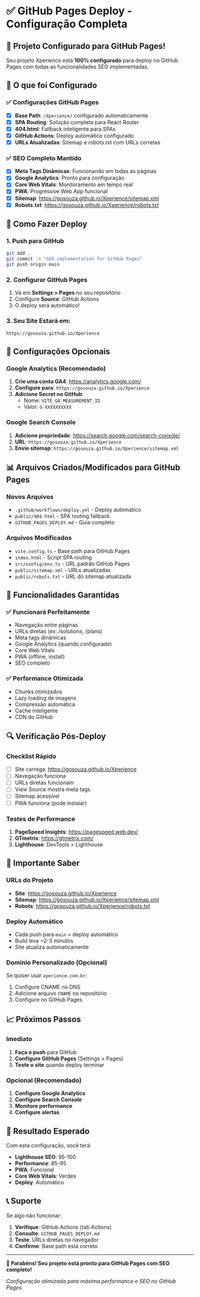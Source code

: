 # ✅ GitHub Pages Deploy - Configuração Completa

## 🎉 Projeto Configurado para GitHub Pages!

Seu projeto Xperience está **100% configurado** para deploy no GitHub Pages com todas as funcionalidades SEO implementadas.

## 🚀 O que foi Configurado

### ✅ **Configurações GitHub Pages**

- [x] **Base Path**: `/Xperience/` configurado automaticamente
- [x] **SPA Routing**: Solução completa para React Router
- [x] **404.html**: Fallback inteligente para SPAs
- [x] **GitHub Actions**: Deploy automático configurado
- [x] **URLs Atualizadas**: Sitemap e robots.txt com URLs corretas

### ✅ **SEO Completo Mantido**

- [x] **Meta Tags Dinâmicas**: Funcionando em todas as páginas
- [x] **Google Analytics**: Pronto para configuração
- [x] **Core Web Vitals**: Monitoramento em tempo real
- [x] **PWA**: Progressive Web App funcional
- [x] **Sitemap**: https://gosouza.github.io/Xperience/sitemap.xml
- [x] **Robots.txt**: https://gosouza.github.io/Xperience/robots.txt

## 🎯 Como Fazer Deploy

### **1. Push para GitHub**

```bash
git add .
git commit -m "SEO implementation for GitHub Pages"
git push origin main
```

### **2. Configurar GitHub Pages**

1. Vá em **Settings > Pages** no seu repositório
2. Configure **Source**: GitHub Actions
3. O deploy será automático!

### **3. Seu Site Estará em:**

```
https://gosouza.github.io/Xperience
```

## 🔧 Configurações Opcionais

### **Google Analytics (Recomendado)**

1. **Crie uma conta GA4**: https://analytics.google.com/
2. **Configure para**: `https://gosouza.github.io/Xperience`
3. **Adicione Secret no GitHub**:
   - Nome: `VITE_GA_MEASUREMENT_ID`
   - Valor: `G-XXXXXXXXXX`

### **Google Search Console**

1. **Adicione propriedade**: https://search.google.com/search-console/
2. **URL**: `https://gosouza.github.io/Xperience`
3. **Envie sitemap**: `https://gosouza.github.io/Xperience/sitemap.xml`

## 📊 Arquivos Criados/Modificados para GitHub Pages

### **Novos Arquivos**

- `.github/workflows/deploy.yml` - Deploy automático
- `public/404.html` - SPA routing fallback
- `GITHUB_PAGES_DEPLOY.md` - Guia completo

### **Arquivos Modificados**

- `vite.config.ts` - Base path para GitHub Pages
- `index.html` - Script SPA routing
- `src/config/env.ts` - URL padrão GitHub Pages
- `public/sitemap.xml` - URLs atualizadas
- `public/robots.txt` - URL do sitemap atualizada

## 🎉 Funcionalidades Garantidas

### **✅ Funcionará Perfeitamente**

- Navegação entre páginas
- URLs diretas (ex: /solutions, /plans)
- Meta tags dinâmicas
- Google Analytics (quando configurado)
- Core Web Vitals
- PWA (offline, install)
- SEO completo

### **✅ Performance Otimizada**

- Chunks otimizados
- Lazy loading de imagens
- Compressão automática
- Cache inteligente
- CDN do GitHub

## 🔍 Verificação Pós-Deploy

### **Checklist Rápido**

- [ ] Site carrega: https://gosouza.github.io/Xperience
- [ ] Navegação funciona
- [ ] URLs diretas funcionam
- [ ] View Source mostra meta tags
- [ ] Sitemap acessível
- [ ] PWA funciona (pode instalar)

### **Testes de Performance**

1. **PageSpeed Insights**: https://pagespeed.web.dev/
2. **GTmetrix**: https://gtmetrix.com/
3. **Lighthouse**: DevTools > Lighthouse

## 🚨 Importante Saber

### **URLs do Projeto**

- **Site**: https://gosouza.github.io/Xperience
- **Sitemap**: https://gosouza.github.io/Xperience/sitemap.xml
- **Robots**: https://gosouza.github.io/Xperience/robots.txt

### **Deploy Automático**

- Cada push para `main` = deploy automático
- Build leva ~2-3 minutos
- Site atualiza automaticamente

### **Domínio Personalizado (Opcional)**

Se quiser usar `xperience.com.br`:

1. Configure CNAME no DNS
2. Adicione arquivo `CNAME` no repositório
3. Configure no GitHub Pages

## 📈 Próximos Passos

### **Imediato**

1. **Faça o push** para GitHub
2. **Configure GitHub Pages** (Settings > Pages)
3. **Teste o site** quando deploy terminar

### **Opcional (Recomendado)**

1. **Configure Google Analytics**
2. **Configure Search Console**
3. **Monitore performance**
4. **Configure alertas**

## 🎯 Resultado Esperado

Com esta configuração, você terá:

- **Lighthouse SEO**: 95-100
- **Performance**: 85-95
- **PWA**: Funcional
- **Core Web Vitals**: Verdes
- **Deploy**: Automático

## 📞 Suporte

Se algo não funcionar:

1. **Verifique**: GitHub Actions (tab Actions)
2. **Consulte**: `GITHUB_PAGES_DEPLOY.md`
3. **Teste**: URLs diretas no navegador
4. **Confirme**: Base path está correto

---

**🎉 Parabéns! Seu projeto está pronto para GitHub Pages com SEO completo!**

_Configuração otimizada para máxima performance e SEO no GitHub Pages._

